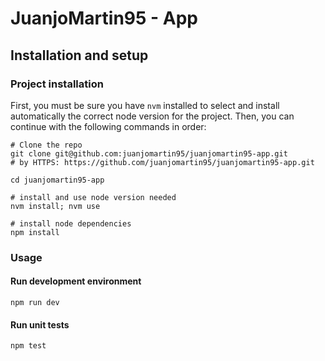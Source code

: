 # JuanjoMartin95 - App

## Installation and setup

### Project installation
First, you must be sure you have `nvm` installed to select and install
automatically the correct node version for the project.
Then, you can continue with the following commands in order:

```shell
# Clone the repo
git clone git@github.com:juanjomartin95/juanjomartin95-app.git
# by HTTPS: https://github.com/juanjomartin95/juanjomartin95-app.git

cd juanjomartin95-app

# install and use node version needed
nvm install; nvm use 

# install node dependencies
npm install
```

### Usage

#### Run development environment
```
npm run dev
```

#### Run unit tests
```
npm test
```
